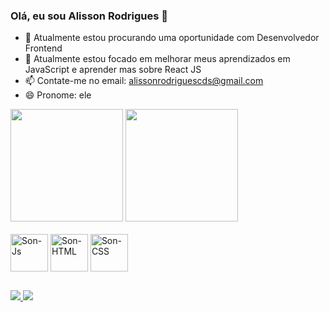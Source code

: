 ### Olá, eu sou Alisson Rodrigues 👋

<!--
**Son-Rodrigues/Son-Rodrigues** is a ✨ _special_ ✨ repository because its `README.md` (this file) appears on your GitHub profile. -->

- 🔭 Atualmente estou procurando uma oportunidade com Desenvolvedor Frontend
- 🌱 Atualmente estou focado em melhorar meus aprendizados em JavaScript e aprender mas sobre React JS
- 📫 Contate-me no email: alissonrodriguescds@gmail.com
- 😄 Pronome: ele

<div class="center">
  <a href="https://github.com/Son-Rodrigues"></a>
  <img height = "180em" src = "https://github-readme-stats.vercel.app/api?username=Son-Rodrigues&show_icons=true&theme=dracula&include_all_commits=true&count_private=true" />
  <img height = "180em" src = "https://github-readme-stats.vercel.app/api/top-langs/?username=Son-Rodrigues&layout=compact&langs_count=7&theme=dracula" />
</div>
<div style = "display: inline_block"> <br>
  <img align = "center" alt = "Son-Js" height = "60" width = "60" src = "https://img.icons8.com/color/480/000000/javascript--v2.png"/>
  <img align = "center" alt = "Son-HTML" height = "60" width = "60" src = "https://img.icons8.com/color/480/000000/html-5--v1.png"/>
  <img align = "center" alt = "Son-CSS" height = "60" width = "60" src = "https://img.icons8.com/color/480/000000/css3.png"/>
</div>

##

<div> 
  <a href = "mailto:alissonrodriguescds@gmail.com"> <img src = "https://img.shields.io/badge/-Gmail-%23333?style=for-the-badge&logo=gmail&logoColor=white" target = "_ blank"> </a>
  <a href="https://www.linkedin.com/in/son-rodrigues/" target="_blank"> <img src = "https://img.shields.io/badge/LinkedIn-0077B5?style=for-the-badge&logo=linkedin&logoColor=white" target =" _ blank "> </a>
</div>
